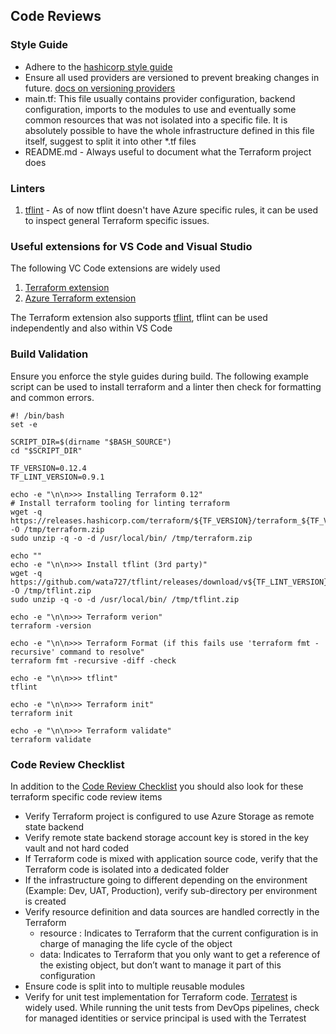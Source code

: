 ## Code Reviews
### Style Guide
- Adhere to the [hashicorp style guide](https://www.terraform.io/docs/configuration/style.html)
- Ensure all used providers are versioned to prevent breaking changes in future. [docs on versioning providers](https://www.terraform.io/docs/configuration/providers.html#provider-versions)
- main.tf: This file usually contains provider configuration, backend configuration, imports to the modules to use and eventually some common resources that was not isolated into a specific file. It is absolutely possible to have the whole infrastructure defined in this file itself, suggest to split it into other *.tf files
- README.md - Always useful to document what the Terraform project does

### Linters
1. [tflint](https://github.com/terraform-linters/tflint) - As of now tflint doesn't have Azure specific rules, it can be used to inspect  general Terraform specific issues.  

### Useful extensions for VS Code and Visual Studio

The following VC Code extensions are widely used

1. [Terraform extension](https://marketplace.visualstudio.com/items?itemName=mauve.terraform)
2. [Azure Terraform extension](https://marketplace.visualstudio.com/items?itemName=ms-azuretools.vscode-azureterraform)

The Terraform extension also supports [tflint](https://github.com/terraform-linters/tflint/), tflint can be used independently and also within VS Code

### Build Validation

Ensure you enforce the style guides during build. The following example script can be used to install terraform and a linter
then check for formatting and common errors.

```shell
#! /bin/bash
set -e

SCRIPT_DIR=$(dirname "$BASH_SOURCE")
cd "$SCRIPT_DIR"

TF_VERSION=0.12.4
TF_LINT_VERSION=0.9.1

echo -e "\n\n>>> Installing Terraform 0.12"
# Install terraform tooling for linting terraform
wget -q https://releases.hashicorp.com/terraform/${TF_VERSION}/terraform_${TF_VERSION}_linux_amd64.zip -O /tmp/terraform.zip
sudo unzip -q -o -d /usr/local/bin/ /tmp/terraform.zip

echo ""
echo -e "\n\n>>> Install tflint (3rd party)"
wget -q https://github.com/wata727/tflint/releases/download/v${TF_LINT_VERSION}/tflint_linux_amd64.zip -O /tmp/tflint.zip
sudo unzip -q -o -d /usr/local/bin/ /tmp/tflint.zip

echo -e "\n\n>>> Terraform verion"
terraform -version

echo -e "\n\n>>> Terraform Format (if this fails use 'terraform fmt -recursive' command to resolve"
terraform fmt -recursive -diff -check

echo -e "\n\n>>> tflint"
tflint

echo -e "\n\n>>> Terraform init"
terraform init

echo -e "\n\n>>> Terraform validate"
terraform validate
```

### Code Review Checklist
In addition to the [Code Review Checklist](../readme.md) you should also look for these terraform specific code review items

- Verify Terraform project is configured to use Azure Storage as remote state backend
- Verify remote state backend storage account key is stored in the key vault and not hard coded
- If Terraform code is mixed with application source code, verify that the Terraform code is isolated into a dedicated folder
- If the infrastructure going to different depending on the environment (Example: Dev, UAT, Production), verify sub-directory per environment is created
- Verify resource definition and data sources are handled correctly in the Terraform
    - resource : Indicates to Terraform that the current configuration is in charge of managing the life cycle of the object
    - data: Indicates to Terraform that you only want to get a reference of the existing object, but don’t want to manage it part of this configuration
- Ensure code is split into to multiple reusable modules
- Verify for unit test implementation for Terraform code. [Terratest](https://terratest.gruntwork.io/) is widely used. While running the unit tests from DevOps pipelines, check for managed identities or service principal is used with the Terratest

